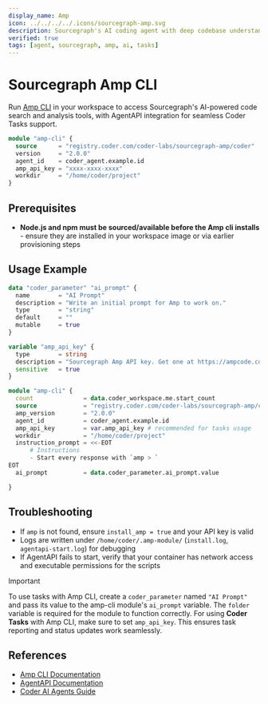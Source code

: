 ```yaml
---
display_name: Amp
icon: ../../../../.icons/sourcegraph-amp.svg
description: Sourcegraph's AI coding agent with deep codebase understanding and intelligent code search capabilities
verified: true
tags: [agent, sourcegraph, amp, ai, tasks]
---
```


# Sourcegraph Amp CLI

Run [Amp CLI](https://ampcode.com/) in your workspace to access Sourcegraph's AI-powered code search and analysis tools, with AgentAPI integration for seamless Coder Tasks support.

```tf
module "amp-cli" {
  source      = "registry.coder.com/coder-labs/sourcegraph-amp/coder"
  version     = "2.0.0"
  agent_id    = coder_agent.example.id
  amp_api_key = "xxxx-xxxx-xxxx"
  workdir     = "/home/coder/project"
}
```

## Prerequisites

- **Node.js and npm must be sourced/available before the Amp cli installs** - ensure they are installed in your workspace image or via earlier provisioning steps

## Usage Example

```tf
data "coder_parameter" "ai_prompt" {
  name        = "AI Prompt"
  description = "Write an initial prompt for Amp to work on."
  type        = "string"
  default     = ""
  mutable     = true
}

variable "amp_api_key" {
  type        = string
  description = "Sourcegraph Amp API key. Get one at https://ampcode.com/settings"
  sensitive   = true
}

module "amp-cli" {
  count              = data.coder_workspace.me.start_count
  source             = "registry.coder.com/coder-labs/sourcegraph-amp/coder"
  amp_version        = "2.0.0"
  agent_id           = coder_agent.example.id
  amp_api_key        = var.amp_api_key # recommended for tasks usage
  workdir            = "/home/coder/project"
  instruction_prompt = <<-EOT
      # Instructions
      - Start every response with `amp > `
EOT
  ai_prompt          = data.coder_parameter.ai_prompt.value

}
```

## Troubleshooting

- If `amp` is not found, ensure `install_amp = true` and your API key is valid
- Logs are written under `/home/coder/.amp-module/` (`install.log`, `agentapi-start.log`) for debugging
- If AgentAPI fails to start, verify that your container has network access and executable permissions for the scripts

> [!IMPORTANT]
> To use tasks with Amp CLI, create a `coder_parameter` named `"AI Prompt"` and pass its value to the amp-cli module's `ai_prompt` variable. The `folder` variable is required for the module to function correctly.
> For using **Coder Tasks** with Amp CLI, make sure to set `amp_api_key`.
> This ensures task reporting and status updates work seamlessly.

## References

- [Amp CLI Documentation](https://ampcode.com/manual)
- [AgentAPI Documentation](https://github.com/coder/agentapi)
- [Coder AI Agents Guide](https://coder.com/docs/tutorials/ai-agents)
